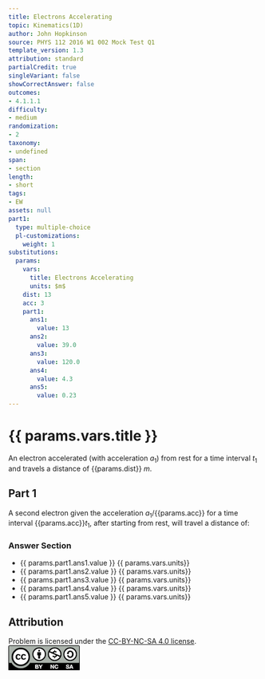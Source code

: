 ```yaml
---
title: Electrons Accelerating
topic: Kinematics(1D)
author: John Hopkinson
source: PHYS 112 2016 W1 002 Mock Test Q1
template_version: 1.3
attribution: standard
partialCredit: true
singleVariant: false
showCorrectAnswer: false
outcomes:
- 4.1.1.1
difficulty:
- medium
randomization:
- 2
taxonomy:
- undefined
span:
- section
length:
- short
tags:
- EW
assets: null
part1:
  type: multiple-choice
  pl-customizations:
    weight: 1
substitutions:
  params:
    vars:
      title: Electrons Accelerating
      units: $m$
    dist: 13
    acc: 3
    part1:
      ans1:
        value: 13
      ans2:
        value: 39.0
      ans3:
        value: 120.0
      ans4:
        value: 4.3
      ans5:
        value: 0.23
---
```

# {{ params.vars.title }}
An electron accelerated (with acceleration $a_1$) from rest for a time interval $t_1$ and travels a distance of {{params.dist}} $m$.

## Part 1

A second electron given the acceleration ${a_1}$/{{params.acc}} for a time interval {{params.acc}}$t_1$, after starting from rest, will travel a distance of:

### Answer Section

- {{ params.part1.ans1.value }} {{ params.vars.units}}
- {{ params.part1.ans2.value }} {{ params.vars.units}}
- {{ params.part1.ans3.value }} {{ params.vars.units}}
- {{ params.part1.ans4.value }} {{ params.vars.units}}
- {{ params.part1.ans5.value }} {{ params.vars.units}}

## Attribution

Problem is licensed under the [CC-BY-NC-SA 4.0 license](https://creativecommons.org/licenses/by-nc-sa/4.0/).<br> ![The Creative Commons 4.0 license requiring attribution-BY, non-commercial-NC, and share-alike-SA license.](https://raw.githubusercontent.com/firasm/bits/master/by-nc-sa.png)